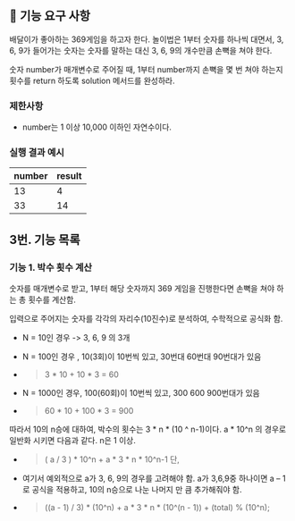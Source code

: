 ## 🚀 기능 요구 사항

배달이가 좋아하는 369게임을 하고자 한다. 놀이법은 1부터 숫자를 하나씩 대면서, 3, 6, 9가 들어가는 숫자는 숫자를 말하는 대신 3, 6, 9의 개수만큼 손뼉을 쳐야 한다.

숫자 number가 매개변수로 주어질 때, 1부터 number까지 손뼉을 몇 번 쳐야 하는지 횟수를 return 하도록 solution 메서드를 완성하라.

### 제한사항

- number는 1 이상 10,000 이하인 자연수이다.

### 실행 결과 예시

| number | result |
| --- | --- |
| 13 | 4 |
| 33 | 14 |

## 3번. 기능 목록
### 기능 1. 박수 횟수 계산
숫자를 매개변수로 받고, 1부터 해당 숫자까지 369 게임을 진행한다면 손뼉을 쳐야 하는 총 횟수를 계산함.

입력으로 주어지는 숫자를 각각의 자리수(10진수)로 분석하여, 수학적으로 공식화 함.
- N = 10인 경우 -> 3, 6, 9 의 3개
- N = 100인 경우 , 10(3회)이 10번씩 있고, 30번대 60번대 90번대가 있음
- > 3 * 10 + 10 * 3 = 60
  
- N = 1000인 경우, 100(60회)이 10번씩 있고, 300 600 900번대가 있음
- > 60 * 10 + 100 * 3 = 900
  
따라서 10의 n승에 대하여, 박수의 횟수는 3 * n * (10 ^ n-1)이다.
 a * 10^n 의 경우로 일반화 시키면 다음과 같다. n은 1 이상.

- >( a / 3 ) * 10^n + a * 3 * n * 10^n-1 단,     
  
- 여기서 예외적으로 a가 3, 6, 9의 경우를 고려해야 함.
 a가 3,6,9중 하나이면 a – 1로 공식을 적용하고, 10의 n승으로 나눈 나머지 만
큼 추가해줘야 함.

- > ((a - 1) / 3) * (10^n) + a * 3 * n * (10^(n - 1)) + (total) % (10^n);

